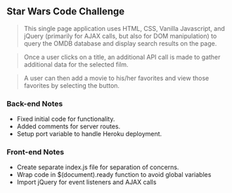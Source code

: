 ## Star Wars Code Challenge

> This single page application uses HTML, CSS, Vanilla Javascript, and jQuery (primarily for AJAX calls, but also for DOM manipulation) to query the OMDB database and display search results on the page. 

> Once a user clicks on a title, an additional API call is made to gather additional data for the selected film.

> A user can then add a movie to his/her favorites and view those favorites by selecting the button. 

### Back-end Notes

- Fixed initial code for functionality.
- Added comments for server routes.
- Setup port variable to handle Heroku deployment. 

### Front-end Notes

- Create separate index.js file for separation of concerns.
- Wrap code in $(document).ready function to avoid global variables
- Import jQuery for event listeners and AJAX calls